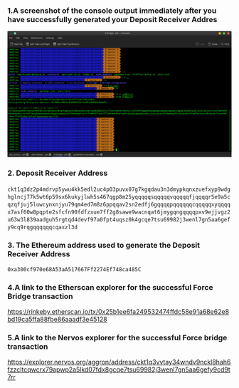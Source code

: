 ### 1.A screenshot of the console output immediately after you have successfully generated your Deposit Receiver Addres
<img src="https://github.com/playflycode/Nervos-Gitcoin-Hackathon/blob/main/Task_6/task6_Deposit_Receiver_Address.png">

### 2. Deposit Receiver Address 
```ckt1q3dz2p4mdrvp5ywu4kk5edl2uc4p03puvx07g7kgqdau3n3dmypkqnxzuefxyp9wdghglncj77k5wt6p59sx6kukyjlwh5s467qgp8m25yqqqqqsqqqqqvqqqqqfjqqqqr5e9a5cqzqfjuj5luwcynxnjyu79qm4ed7m8z6ppqqav2sn2edfj6gqqqqpqqqqqqcqqqqqxyqqqqx7asf60w8pqpte2sfcfn90fdfzxue7ff2g8sawe9wacnqat6jmygqngqqqqpxv9ejjvgz2u63w3l839aadguh5rgtqd4devf97a0fpt4uqsz0k4gcqe7tsu69982j3wenl7gn5aa6gefy9cq9rqgqqqqqqcqaxzl3d```
### 3. The Ethereum address used to generate the Deposit Receiver Address 
```
0xa300cf970e68A53aA517667Ff2274Ef748ca485C
```
### 4.A link to the Etherscan explorer for the successful Force Bridge transaction
https://rinkeby.etherscan.io/tx/0x25b1ee6fa249532474ffdc58e91a68e62e8bd19ca5ffa88fbe86aaadf3e45128

### 5.A link to the Nervos explorer for the successful Force bridge transaction
https://explorer.nervos.org/aggron/address/ckt1q3vvtay34wndv9nckl8hah6fzzcltcqwcrx79apwp2a5lkd07fdx8gcqe7tsu69982j3wenl7gn5aa6gefy9cd9t7rr
